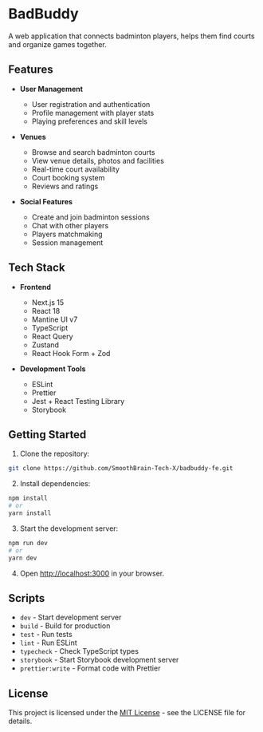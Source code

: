 # BadBuddy

A web application that connects badminton players, helps them find courts and organize games together.

## Features

- **User Management**
  - User registration and authentication 
  - Profile management with player stats
  - Playing preferences and skill levels

- **Venues**
  - Browse and search badminton courts
  - View venue details, photos and facilities
  - Real-time court availability
  - Court booking system
  - Reviews and ratings

- **Social Features**
  - Create and join badminton sessions
  - Chat with other players
  - Players matchmaking
  - Session management

## Tech Stack

- **Frontend**
  - Next.js 15
  - React 18
  - Mantine UI v7
  - TypeScript
  - React Query
  - Zustand
  - React Hook Form + Zod

- **Development Tools**
  - ESLint
  - Prettier
  - Jest + React Testing Library
  - Storybook

## Getting Started

1. Clone the repository:
```bash
git clone https://github.com/SmoothBrain-Tech-X/badbuddy-fe.git
```

2. Install dependencies:
```bash
npm install
# or
yarn install
```

3. Start the development server:
```bash
npm run dev
# or
yarn dev
```

4. Open [http://localhost:3000](http://localhost:3000) in your browser.

## Scripts

- `dev` - Start development server
- `build` - Build for production
- `test` - Run tests
- `lint` - Run ESLint
- `typecheck` - Check TypeScript types
- `storybook` - Start Storybook development server
- `prettier:write` - Format code with Prettier


## License

This project is licensed under the [MIT License](LICENCE) - see the LICENSE file for details.